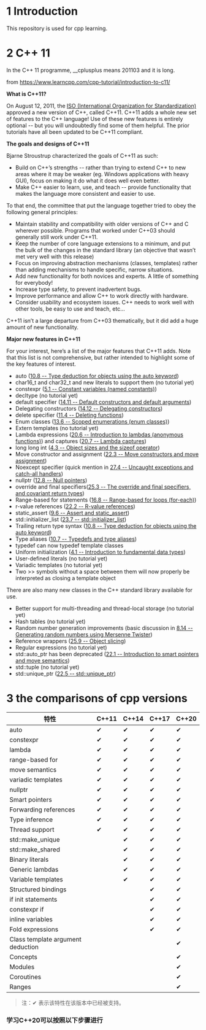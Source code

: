 

# 1 Introduction

This repository is used for cpp learning.







# 2 C++ 11

In the C++ 11 programme, __cplusplus means 201103 and it is long.

from https://www.learncpp.com/cpp-tutorial/introduction-to-c11/

**What is C++11?**

On August 12, 2011, the [ISO (International Organization for Standardization)](https://www.iso.org/home.html) approved a new version of C++, called C++11. C++11 adds a whole new set of features to the C++ language! Use of these new features is entirely optional -- but you will undoubtedly find some of them helpful. The prior tutorials have all been updated to be C++11 compliant.

**The goals and designs of C++11**

Bjarne Stroustrup characterized the goals of C++11 as such:

- Build on C++’s strengths -- rather than trying to extend C++ to new areas where it may be weaker (eg. Windows applications with heavy GUI), focus on making it do what it does well even better.
- Make C++ easier to learn, use, and teach -- provide functionality that makes the language more consistent and easier to use.

To that end, the committee that put the language together tried to obey the following general principles:

- Maintain stability and compatibility with older versions of C++ and C wherever possible. Programs that worked under C++03 should generally still work under C++11.
- Keep the number of core language extensions to a minimum, and put the bulk of the changes in the standard library (an objective that wasn’t met very well with this release)
- Focus on improving abstraction mechanisms (classes, templates) rather than adding mechanisms to handle specific, narrow situations.
- Add new functionality for both novices and experts. A little of something for everybody!
- Increase type safety, to prevent inadvertent bugs.
- Improve performance and allow C++ to work directly with hardware.
- Consider usability and ecosystem issues. C++ needs to work well with other tools, be easy to use and teach, etc…

C++11 isn’t a large departure from C++03 thematically, but it did add a huge amount of new functionality.

**Major new features in C++11**

For your interest, here’s a list of the major features that C++11 adds. Note that this list is not comprehensive, but rather intended to highlight some of the key features of interest.

- auto ([10.8 -- Type deduction for objects using the auto keyword](https://www.learncpp.com/cpp-tutorial/type-deduction-for-objects-using-the-auto-keyword/))
- char16_t and char32_t and new literals to support them (no tutorial yet)
- constexpr ([5.1 -- Constant variables (named constants)](https://www.learncpp.com/cpp-tutorial/constant-variables-named-constants/))
- decltype (no tutorial yet)
- default specifier ([14.11 -- Default constructors and default arguments](https://www.learncpp.com/cpp-tutorial/default-constructors-and-default-arguments/))
- Delegating constructors ([14.12 -- Delegating constructors](https://www.learncpp.com/cpp-tutorial/delegating-constructors/))
- delete specifier ([11.4 -- Deleting functions](https://www.learncpp.com/cpp-tutorial/deleting-functions/))
- Enum classes ([13.6 -- Scoped enumerations (enum classes)](https://www.learncpp.com/cpp-tutorial/scoped-enumerations-enum-classes/))
- Extern templates (no tutorial yet)
- Lambda expressions ([20.6 -- Introduction to lambdas (anonymous functions)](https://www.learncpp.com/cpp-tutorial/introduction-to-lambdas-anonymous-functions/)) and captures ([20.7 -- Lambda captures](https://www.learncpp.com/cpp-tutorial/lambda-captures/))
- long long int ([4.3 -- Object sizes and the sizeof operator](https://www.learncpp.com/cpp-tutorial/object-sizes-and-the-sizeof-operator/))
- Move constructor and assignment ([22.3 -- Move constructors and move assignment](https://www.learncpp.com/cpp-tutorial/move-constructors-and-move-assignment/))
- Noexcept specifier (quick mention in [27.4 -- Uncaught exceptions and catch-all handlers](https://www.learncpp.com/cpp-tutorial/uncaught-exceptions-catch-all-handlers/))
- nullptr ([12.8 -- Null pointers](https://www.learncpp.com/cpp-tutorial/null-pointers/))
- override and final specifiers([25.3 -- The override and final specifiers, and covariant return types](https://www.learncpp.com/cpp-tutorial/the-override-and-final-specifiers-and-covariant-return-types/))
- Range-based for statements ([16.8 -- Range-based for loops (for-each)](https://www.learncpp.com/cpp-tutorial/range-based-for-loops-for-each/))
- r-value references ([22.2 -- R-value references](https://www.learncpp.com/cpp-tutorial/rvalue-references/))
- static_assert ([9.6 -- Assert and static_assert](https://www.learncpp.com/cpp-tutorial/assert-and-static_assert/))
- std::initializer_list ([23.7 -- std::initializer_list](https://www.learncpp.com/cpp-tutorial/stdinitializer_list/))
- Trailing return type syntax ([10.8 -- Type deduction for objects using the auto keyword](https://www.learncpp.com/cpp-tutorial/type-deduction-for-objects-using-the-auto-keyword/))
- Type aliases ([10.7 -- Typedefs and type aliases](https://www.learncpp.com/cpp-tutorial/typedefs-and-type-aliases/))
- typedef can now typedef template classes
- Uniform initialization ([4.1 -- Introduction to fundamental data types](https://www.learncpp.com/cpp-tutorial/introduction-to-fundamental-data-types/))
- User-defined literals (no tutorial yet)
- Variadic templates (no tutorial yet)
- Two >> symbols without a space between them will now properly be interpreted as closing a template object

There are also many new classes in the C++ standard library available for use.



- Better support for multi-threading and thread-local storage (no tutorial yet)
- Hash tables (no tutorial yet)
- Random number generation improvements (basic discussion in [8.14 -- Generating random numbers using Mersenne Twister](https://www.learncpp.com/cpp-tutorial/generating-random-numbers-using-mersenne-twister/))
- Reference wrappers ([25.9 -- Object slicing](https://www.learncpp.com/cpp-tutorial/object-slicing/))
- Regular expressions (no tutorial yet)
- std::auto_ptr has been deprecated ([22.1 -- Introduction to smart pointers and move semantics](https://www.learncpp.com/cpp-tutorial/introduction-to-smart-pointers-move-semantics/))
- std::tuple (no tutorial yet)
- std::unique_ptr ([22.5 -- std::unique_ptr](https://www.learncpp.com/cpp-tutorial/stdunique_ptr/))





# 3 the comparisons of cpp versions



| 特性                              | C++11 | C++14 | C++17 | C++20 |
| --------------------------------- | ----- | ----- | ----- | ----- |
| auto                              | ✔     | ✔     | ✔     | ✔     |
| constexpr                         | ✔     | ✔     | ✔     | ✔     |
| lambda                            | ✔     | ✔     | ✔     | ✔     |
| range-based for                   | ✔     | ✔     | ✔     | ✔     |
| move semantics                    | ✔     | ✔     | ✔     | ✔     |
| variadic templates                | ✔     | ✔     | ✔     | ✔     |
| nullptr                           | ✔     | ✔     | ✔     | ✔     |
| Smart pointers                    | ✔     | ✔     | ✔     | ✔     |
| Forwarding references             | ✔     | ✔     | ✔     | ✔     |
| Type inference                    | ✔     | ✔     | ✔     | ✔     |
| Thread support                    | ✔     | ✔     | ✔     | ✔     |
| std::make_unique                  |       | ✔     | ✔     | ✔     |
| std::make_shared                  |       | ✔     | ✔     | ✔     |
| Binary literals                   |       | ✔     | ✔     | ✔     |
| Generic lambdas                   |       | ✔     | ✔     | ✔     |
| Variable templates                |       | ✔     | ✔     | ✔     |
| Structured bindings               |       |       | ✔     | ✔     |
| if init statements                |       |       | ✔     | ✔     |
| constexpr if                      |       |       | ✔     | ✔     |
| inline variables                  |       |       | ✔     | ✔     |
| Fold expressions                  |       |       | ✔     | ✔     |
| Class template argument deduction |       |       |       | ✔     |
| Concepts                          |       |       |       | ✔     |
| Modules                           |       |       |       | ✔     |
| Coroutines                        |       |       |       | ✔     |
| Ranges                            |       |       |       | ✔     |

> 注：✔ 表示该特性在该版本中已经被支持。

### 学习C++20可以按照以下步骤进行

